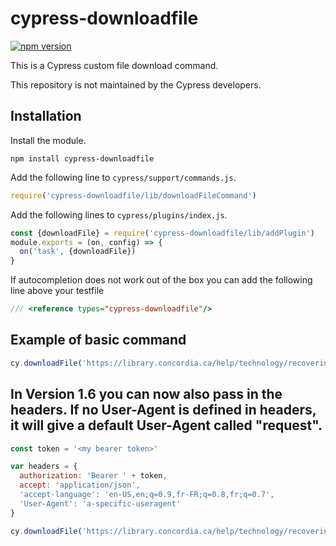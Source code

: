 # cypress-downloadfile

[![npm version](https://badge.fury.io/js/cypress-downloadfile.svg)](https://badge.fury.io/js/cypress-downloadfile)
 
This is a Cypress custom file download command.

This repository is not maintained by the Cypress developers. 

## Installation

Install the module.

```shell
npm install cypress-downloadfile
```

Add the following line to `cypress/support/commands.js`.

```javascript
require('cypress-downloadfile/lib/downloadFileCommand')
```

Add the following lines to `cypress/plugins/index.js`.

```javascript
const {downloadFile} = require('cypress-downloadfile/lib/addPlugin')
module.exports = (on, config) => {
  on('task', {downloadFile})
}
```

If autocompletion does not work out of the box you can add the following line above your testfile

```javascript
/// <reference types="cypress-downloadfile"/>
```


## Example of basic command 
```javascript
cy.downloadFile('https://library.concordia.ca/help/technology/recovering_saved_files.pdf','mydownloads','demo.pdf')
```

## In Version 1.6 you can now also pass in the headers. If no User-Agent is defined in headers, it will give a default User-Agent called "request".
```javascript
const token = '<my bearer token>'

var headers = {
  authorization: 'Bearer ' + token,
  accept: 'application/json',
  'accept-language': 'en-US,en;q=0.9,fr-FR;q=0.8,fr;q=0.7',
  'User-Agent': 'a-specific-useragent'
}

cy.downloadFile('https://library.concordia.ca/help/technology/recovering_saved_files.pdf','mydownloads','demo.pdf', headers)
```

